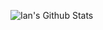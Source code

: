 



![Ian's Github Stats](https://github-readme-stats.vercel.app/api?username=irisdiakoumi&show_icons=true&theme=dracula)
